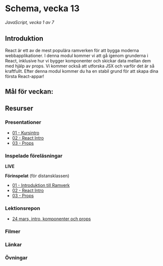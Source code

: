 # Schema, vecka 13
###### JavaScript, vecka 1 av 7

## Introduktion

React är ett av de mest populära ramverken för att bygga moderna webbapplikationer. I denna modul kommer vi att gå igenom grunderna i React, inklusive hur vi bygger komponenter och skickar data mellan dem med hjälp av props. 
Vi kommer också att utforska JSX och varför det är så kraftfullt. Efter denna modul kommer du ha en stabil grund för att skapa dina första React-appar!

## Mål för veckan:


## Resurser

### Presentationer

* [01 - Kursintro](https://docs.google.com/presentation/d/1GD7EeyVyZ6WR3PbXdQeKzbsS1x_TVF34/edit?usp=sharing&ouid=117251319654116712560&rtpof=true&sd=true)
* [02 - React Intro](https://docs.google.com/presentation/d/1KKuerOHMcscaWzk3Nr5wqKFiR2A0KsLS/edit?usp=sharing&ouid=117251319654116712560&rtpof=true&sd=true)
* [03 - Props](https://docs.google.com/presentation/d/1gfgpzW9069iKEDTRGBTnXBNnlKIuEiUM/edit?usp=sharing&ouid=117251319654116712560&rtpof=true&sd=true)

### Inspelade föreläsningar

**LIVE**

**Förinspelat** (för distansklassen)

* [01 - Introduktion till Ramverk](https://vimeo.com/1037398603/1c3556aede?share=copy)
* [02 - React Intro](https://vimeo.com/1036790690/e4876fe825?share=copy)
* [03 - Props](https://vimeo.com/1036792261/c39e695e41?share=copy)

### Lektionsrepon

* [24 mars, intro, komponenter och props]()

### Filmer


### Länkar


### Övningar 







